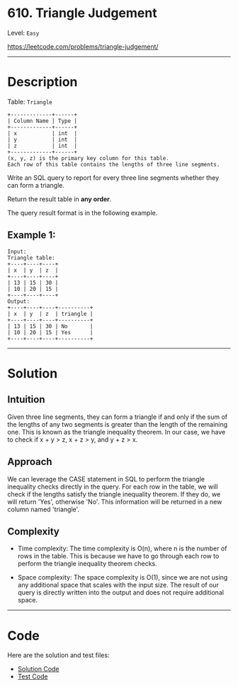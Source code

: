 # 610. Triangle Judgement

Level: `Easy`

https://leetcode.com/problems/triangle-judgement/

---

# Description

Table: `Triangle`

    +-------------+------+
    | Column Name | Type |
    +-------------+------+
    | x           | int  |
    | y           | int  |
    | z           | int  |
    +-------------+------+
    (x, y, z) is the primary key column for this table.
    Each row of this table contains the lengths of three line segments.

Write an SQL query to report for every three line segments whether they can form a triangle.

Return the result table in **any order**.

The query result format is in the following example.

## Example 1:

    Input:
    Triangle table:
    +----+----+----+
    | x  | y  | z  |
    +----+----+----+
    | 13 | 15 | 30 |
    | 10 | 20 | 15 |
    +----+----+----+
    Output:
    +----+----+----+----------+
    | x  | y  | z  | triangle |
    +----+----+----+----------+
    | 13 | 15 | 30 | No       |
    | 10 | 20 | 15 | Yes      |
    +----+----+----+----------+

---

# Solution

## Intuition

Given three line segments, they can form a triangle if and only if the sum of the lengths of any two segments is greater
than the length of the remaining one. This is known as the triangle inequality theorem. In our case, we have to check if
x + y > z, x + z > y, and y + z > x.

## Approach

We can leverage the CASE statement in SQL to perform the triangle inequality checks directly in the query. For each row
in the table, we will check if the lengths satisfy the triangle inequality theorem. If they do, we will return 'Yes',
otherwise 'No'. This information will be returned in a new column named 'triangle'.

## Complexity

- Time complexity:
  The time complexity is O(n), where n is the number of rows in the table. This is because we have to go through each
  row to perform the triangle inequality theorem checks.

- Space complexity:
  The space complexity is O(1), since we are not using any additional space that scales with the input size. The result
  of our query is directly written into the output and does not require additional space.

---

# Code

Here are the solution and test files:

- [Solution Code](./solution.sql)
- [Test Code](./solution_test.go)